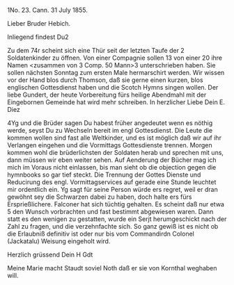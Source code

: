 1No. 23. Cann. 31 July 1855.

Lieber Bruder Hebich.

Inliegend findest Du2

Zu dem 74r scheint sich eine Thür seit der letzten Taufe der 2 Soldatenkinder zu öffnen. Von einer Compagnie sollen 13 von einer 20 ihre Namen <zusammen von 3 Comp. 50 Mann>3 unterschrieben haben. Sie sollen nächsten Sonntag zum ersten Male hermarschirt werden. Wir wissen vor der Hand blos durch Thomson, daß sie gerne einen kurzen, blos englischen Gottesdienst haben und die Scotch Hymns singen wollen. Der liebe Gundert, der heute Vorbereitung fürs heilige Abendmahl mit der Eingebornen Gemeinde hat wird mehr schreiben. In herzlicher Liebe Dein
 E. Diez



4Yg und die Brüder sagen Du habest früher angedeutet wenn es nöthig werde, seyst Du zu Wechseln bereit im engl Gottesdienst. Die Leute die kommen wollen sind fast alle Weltkinder, und es ist möglich daß wir auf ihr Verlangen eingehen und die Vormittags Gottesdienste trennen. Morgen kommen wohl die brüderlichsten der Soldaten herab und sprechen mit uns, dann müssen wir eben weiter sehen. Auf Aenderung der Bücher mag ich mich im Voraus nicht einlassen, bis man sieht ob die objection gegen die hymnbooks so gar tief steckt. Die Trennung der Gottes Dienste und Reducirung des engl. Vormittagservices auf gerade eine Stunde leuchtet mir ordentlich ein. Yg sagt für seine Person würde ers regret, weil er dran gewöhnt sey die Schwarzen dabei zu haben, doch halte ers fürs Ersprießlichere. Falconer hat sich tüchtig gehalten. Es scheint daß nur etwa 5 den Wunsch vorbrachten und fast bestimmt abgewiesen waren. Dann statt es den wenigen zu gestatten, wurde ein Serjt herumgeschickt nach der Zahl zu fragen, und die verzehnfachte sich. So ganz gewiß ist es nicht ob die Erlaubniß definitiv ist oder nur bis vom Commandirdn Colonel (Jackatalu) Weisung eingeholt wird.

 Herzlich grüssend
 Dein H Gdt

Meine Marie macht Staudt soviel Noth daß er sie von Kornthal weghaben will. 
